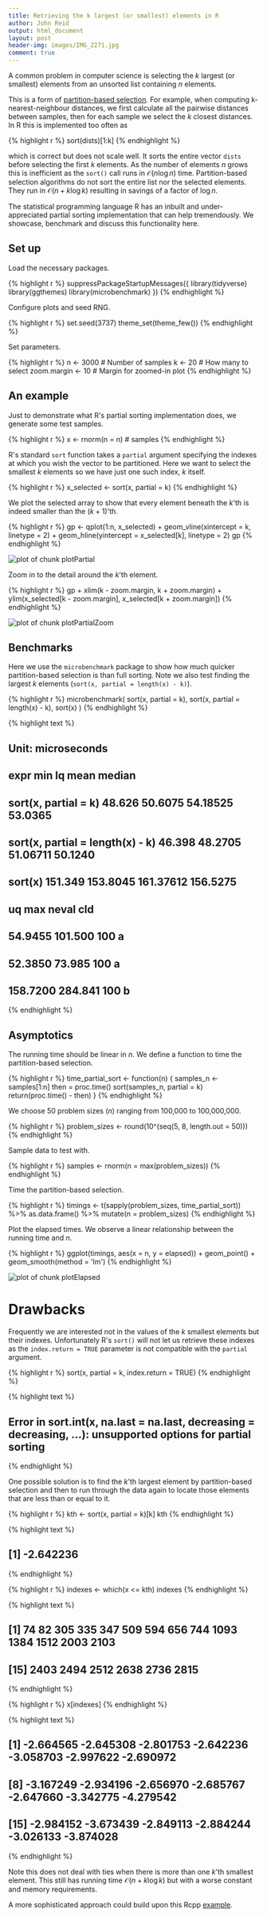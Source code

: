 ```yaml
---
title: Retrieving the k largest (or smallest) elements in R
author: John Reid
output: html_document
layout: post
header-img: images/IMG_2271.jpg
comment: true
---
```



A common problem in computer science is selecting the $k$ largest (or smallest)
elements from an unsorted list containing $n$ elements.

This is a form of [partition-based selection](
https://en.wikipedia.org/wiki/Selection_algorithm#Partition-based_selection).
For example, when computing k-nearest-neighbour distances, we first calculate
all the pairwise distances between samples, then for each sample we select the
$k$ closest distances. In R this is implemented too often as


{% highlight r %}
sort(dists)[1:k]
{% endhighlight %}

which is correct but does not scale well. It sorts the entire vector `dists`
before selecting the first $k$ elements. As the number of elements $n$ grows
this is inefficient as the `sort()` call runs in $\mathcal{O}(n \log n)$ time.
Partition-based selection algorithms do not sort the entire list nor the
selected elements. They run in $\mathcal{O}(n + k \log k)$ resulting in savings
of a factor of $\log n$.

The statistical programming language R has an inbuilt and under-appreciated
partial sorting implementation that can help tremendously. We showcase,
benchmark and discuss this functionality here.


## Set up

Load the necessary packages.

{% highlight r %}
suppressPackageStartupMessages({
  library(tidyverse)
  library(ggthemes)
  library(microbenchmark)
})
{% endhighlight %}


Configure plots and seed RNG.

{% highlight r %}
set.seed(3737)
theme_set(theme_few())
{% endhighlight %}


Set parameters.

{% highlight r %}
n <- 3000  # Number of samples
k <- 20  # How many to select
zoom.margin <- 10  # Margin for zoomed-in plot
{% endhighlight %}


## An example

Just to demonstrate what R's partial sorting implementation does, we generate
some test samples.


{% highlight r %}
x <- rnorm(n = n)  # samples
{% endhighlight %}

R's standard `sort` function takes a `partial` argument specifying the indexes
at which you wish the vector to be partitioned. Here we want to select the
smallest $k$ elements so we have just one such index, $k$ itself.


{% highlight r %}
x_selected <- sort(x, partial = k)
{% endhighlight %}

We plot the selected array to show that every element beneath the $k$'th is indeed
smaller than the $(k+1)$'th.


{% highlight r %}
gp <-
  qplot(1:n, x_selected) +
    geom_vline(xintercept = k, linetype = 2) +
    geom_hline(yintercept = x_selected[k], linetype = 2)
gp
{% endhighlight %}

![plot of chunk plotPartial](/../_posts/../images/R-figs/plotPartial-1.svg)

Zoom in to the detail around the $k$'th element.


{% highlight r %}
gp +
  xlim(k - zoom.margin, k + zoom.margin) +
  ylim(x_selected[k - zoom.margin], x_selected[k + zoom.margin])
{% endhighlight %}

![plot of chunk plotPartialZoom](/../_posts/../images/R-figs/plotPartialZoom-1.svg)


## Benchmarks

Here we use the `microbenchmark` package to show how much quicker
partition-based selection is than full sorting. Note we also test finding the
largest $k$ elements (`sort(x, partial = length(x) - k)`).


{% highlight r %}
microbenchmark(
  sort(x, partial = k),
  sort(x, partial = length(x) - k),
  sort(x)
)
{% endhighlight %}



{% highlight text %}
## Unit: microseconds
##                              expr     min       lq      mean   median
##              sort(x, partial = k)  48.626  50.6075  54.18525  53.0365
##  sort(x, partial = length(x) - k)  46.398  48.2705  51.06711  50.1240
##                           sort(x) 151.349 153.8045 161.37612 156.5275
##        uq     max neval cld
##   54.9455 101.500   100  a 
##   52.3850  73.985   100  a 
##  158.7200 284.841   100   b
{% endhighlight %}


## Asymptotics

The running time should be linear in $n$. We define a function to time the
partition-based selection.


{% highlight r %}
time_partial_sort <- function(n) {
  samples_n <- samples[1:n]
  then = proc.time()
  sort(samples_n, partial = k)
  return(proc.time() - then)
}
{% endhighlight %}

We choose 50 problem sizes ($n$) ranging from 100,000 to 100,000,000.


{% highlight r %}
problem_sizes <- round(10^(seq(5, 8, length.out = 50)))
{% endhighlight %}

Sample data to test with.

{% highlight r %}
samples <- rnorm(n = max(problem_sizes))
{% endhighlight %}

Time the partition-based selection.


{% highlight r %}
timings <-
  t(sapply(problem_sizes, time_partial_sort)) %>%
  as.data.frame() %>%
  mutate(n = problem_sizes)
{% endhighlight %}

Plot the elapsed times. We observe a linear relationship between the running
time and $n$.


{% highlight r %}
ggplot(timings, aes(x = n, y = elapsed)) +
  geom_point() +
  geom_smooth(method = 'lm')
{% endhighlight %}

![plot of chunk plotElapsed](/../_posts/../images/R-figs/plotElapsed-1.svg)


# Drawbacks

Frequently we are interested not in the values of the $k$ smallest elements but
their indexes. Unfortunately R's `sort()` will not let us retrieve these
indexes as the `index.return = TRUE` parameter is not compatible with the
`partial` argument.


{% highlight r %}
sort(x, partial = k, index.return = TRUE)
{% endhighlight %}



{% highlight text %}
## Error in sort.int(x, na.last = na.last, decreasing = decreasing, ...): unsupported options for partial sorting
{% endhighlight %}

One possible solution is to find the $k$'th largest element by partition-based
selection and then to run through the data again to locate those elements that
are less than or equal to it.


{% highlight r %}
kth <- sort(x, partial = k)[k]
kth
{% endhighlight %}



{% highlight text %}
## [1] -2.642236
{% endhighlight %}



{% highlight r %}
indexes <- which(x <= kth)
indexes
{% endhighlight %}



{% highlight text %}
##  [1]   74   82  305  335  347  509  594  656  744 1093 1384 1512 2003 2103
## [15] 2403 2494 2512 2638 2736 2815
{% endhighlight %}



{% highlight r %}
x[indexes]
{% endhighlight %}



{% highlight text %}
##  [1] -2.664565 -2.645308 -2.801753 -2.642236 -3.058703 -2.997622 -2.690972
##  [8] -3.167249 -2.934196 -2.656970 -2.685767 -2.647660 -3.342775 -4.279542
## [15] -2.984152 -3.673439 -2.849113 -2.884244 -3.026133 -3.874028
{% endhighlight %}

Note this does not deal with ties when there is more than one $k$'th smallest element.
This still has running time $\mathcal{O}(n + k \log k)$ but with a worse constant and
memory requirements.

A more sophisticated approach could build upon this Rcpp
[example](http://gallery.rcpp.org/articles/sorting/).
